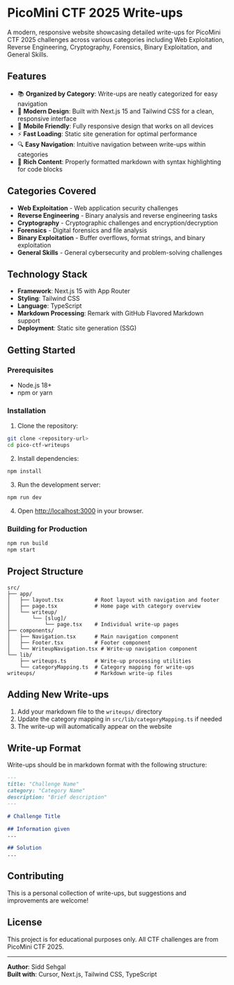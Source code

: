 # PicoMini CTF 2025 Write-ups

A modern, responsive website showcasing detailed write-ups for PicoMini CTF 2025 challenges across various categories including Web Exploitation, Reverse Engineering, Cryptography, Forensics, Binary Exploitation, and General Skills.

## Features

- 📚 **Organized by Category**: Write-ups are neatly categorized for easy navigation
- 🎨 **Modern Design**: Built with Next.js 15 and Tailwind CSS for a clean, responsive interface
- 📱 **Mobile Friendly**: Fully responsive design that works on all devices
- ⚡ **Fast Loading**: Static site generation for optimal performance
- 🔍 **Easy Navigation**: Intuitive navigation between write-ups within categories
- 📝 **Rich Content**: Properly formatted markdown with syntax highlighting for code blocks

## Categories Covered

- **Web Exploitation** - Web application security challenges
- **Reverse Engineering** - Binary analysis and reverse engineering tasks
- **Cryptography** - Cryptographic challenges and encryption/decryption
- **Forensics** - Digital forensics and file analysis
- **Binary Exploitation** - Buffer overflows, format strings, and binary exploitation
- **General Skills** - General cybersecurity and problem-solving challenges

## Technology Stack

- **Framework**: Next.js 15 with App Router
- **Styling**: Tailwind CSS
- **Language**: TypeScript
- **Markdown Processing**: Remark with GitHub Flavored Markdown support
- **Deployment**: Static site generation (SSG)

## Getting Started

### Prerequisites

- Node.js 18+ 
- npm or yarn

### Installation

1. Clone the repository:
```bash
git clone <repository-url>
cd pico-ctf-writeups
```

2. Install dependencies:
```bash
npm install
```

3. Run the development server:
```bash
npm run dev
```

4. Open [http://localhost:3000](http://localhost:3000) in your browser.

### Building for Production

```bash
npm run build
npm start
```

## Project Structure

```
src/
├── app/
│   ├── layout.tsx          # Root layout with navigation and footer
│   ├── page.tsx            # Home page with category overview
│   └── writeup/
│       └── [slug]/
│           └── page.tsx    # Individual write-up pages
├── components/
│   ├── Navigation.tsx      # Main navigation component
│   ├── Footer.tsx          # Footer component
│   └── WriteupNavigation.tsx # Write-up navigation component
└── lib/
    ├── writeups.ts         # Write-up processing utilities
    └── categoryMapping.ts  # Category mapping for write-ups
writeups/                   # Markdown write-up files
```

## Adding New Write-ups

1. Add your markdown file to the `writeups/` directory
2. Update the category mapping in `src/lib/categoryMapping.ts` if needed
3. The write-up will automatically appear on the website

## Write-up Format

Write-ups should be in markdown format with the following structure:

```markdown
---
title: "Challenge Name"
category: "Category Name"
description: "Brief description"
---

# Challenge Title

## Information given
...

## Solution
...
```

## Contributing

This is a personal collection of write-ups, but suggestions and improvements are welcome!

## License

This project is for educational purposes only. All CTF challenges are from PicoMini CTF 2025.

---

**Author**: Sidd Sehgal  
**Built with**: Cursor, Next.js, Tailwind CSS, TypeScript